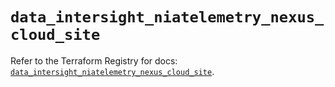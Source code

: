 # `data_intersight_niatelemetry_nexus_cloud_site`

Refer to the Terraform Registry for docs: [`data_intersight_niatelemetry_nexus_cloud_site`](https://registry.terraform.io/providers/ciscodevnet/intersight/1.0.71/docs/data-sources/niatelemetry_nexus_cloud_site).

